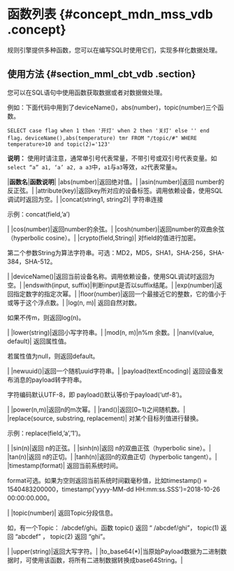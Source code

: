 # 函数列表 {#concept_mdn_mss_vdb .concept}

规则引擎提供多种函数，您可以在编写SQL时使用它们，实现多样化数据处理。

## 使用方法 {#section_mml_cbt_vdb .section}

您可以在SQL语句中使用函数获取数据或者对数据做处理。

例如：下面代码中用到了deviceName\(\)，abs\(number\)，topic\(number\)三个函数。

```
SELECT case flag when 1 then '开灯' when 2 then '关灯' else '' end flag，deviceName(),abs(temperature) tmr FROM "/topic/#" WHERE temperature>10 and topic(2)='123'
```

**说明：** 使用时请注意，通常单引号代表常量，不带引号或双引号代表变量。如`select “a” a1, ‘a’ a2, a a3`中，`a1`与`a3`等效，`a2`代表常量`a`。

|**函数名**|**函数说明**|
|abs\(number\)|返回绝对值。|
|asin\(number\)|返回 number的反正弦。|
|attribute\(key\)|返回key所对应的设备标签。调用依赖设备，使用SQL调试时返回为空。|
|concat\(string1, string2\)| 字符串连接

 示例：concat\(field,’a’\)

 |
|cos\(number\)|返回number的余弦。|
|cosh\(number\)|返回number的双曲余弦（hyperbolic cosine）。|
|crypto\(field,String\)| 对field的值进行加密。

 第二个参数String为算法字符串。可选：MD2，MD5，SHA1，SHA-256，SHA-384，SHA-512。

 |
|deviceName\(\)|返回当前设备名称。调用依赖设备，使用SQL调试时返回为空。|
|endswith\(input, suffix\)|判断input是否以suffix结尾。|
|exp\(number\)|返回指定数字的指定次幂。|
|floor\(number\)|返回一个最接近它的整数，它的值小于或等于这个浮点数。|
|log\(n, m\)| 返回自然对数。

 如果不传m，则返回log\(n\)。

 |
|lower\(string\)|返回小写字符串。|
|mod\(n, m\)|n%m 余数。|
|nanvl\(value, default\)| 返回属性值。

 若属性值为null，则返回default。

 |
|newuuid\(\)|返回一个随机uuid字符串。|
|payload\(textEncoding\)| 返回设备发布消息的payload转字符串。

 字符编码默认UTF-8，即 payload\(\)默认等价于payload\(‘utf-8’\)。

 |
|power\(n,m\)|返回n的m次幂。|
|rand\(\)|返回\[0~1\)之间随机数。|
|replace\(source, substring, replacement\)| 对某个目标列值进行替换。

 示例：replace\(field,’a’,’1’\)。

 |
|sin\(n\)|返回 n的正弦。|
|sinh\(n\)|返回 n的双曲正弦（hyperbolic sine）。|
|tan\(n\)|返回 n的正切。|
|tanh\(n\)|返回n的双曲正切（hyperbolic tangent）。|
|timestamp\(format\)| 返回当前系统时间。

 format可选。如果为空则返回当前系统时间戳毫秒值，比如timestamp\(\) = 1540483200000，timestamp\('yyyy-MM-dd HH:mm:ss.SSS'\)=2018-10-26 00:00:00.000。

 |
|topic\(number\)| 返回Topic分段信息。

 如，有一个Topic： /abcdef/ghi。函数 topic\(\) 返回 “ /abcdef/ghi”， topic\(1\) 返回 “abcdef” ， topic\(2\) 返回 “ghi”。

 |
|upper\(string\)|返回大写字符。|
|to\_base64\(\*\)|当原始Payload数据为二进制数据时，可使用该函数，将所有二进制数据转换成base64String。|

